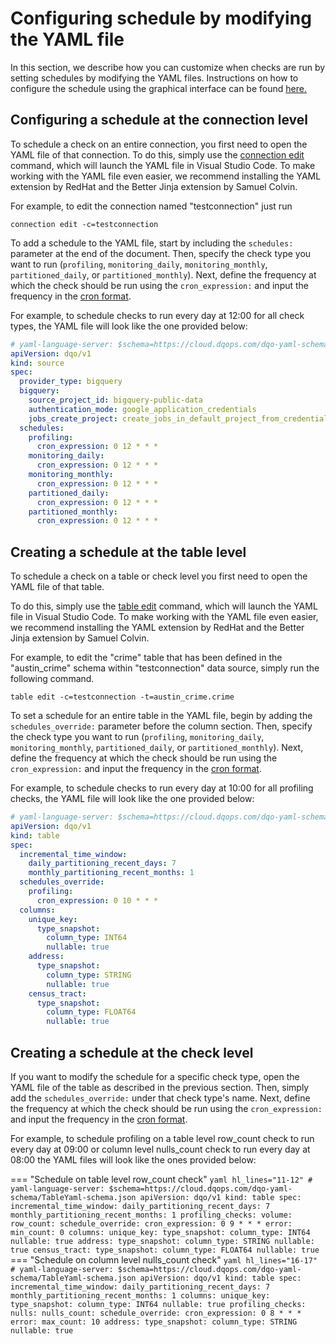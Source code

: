 # Configuring schedule by modifying the YAML file

In this section, we describe how you can customize when checks are run by setting schedules by modifying the YAML files.
Instructions on how to configure the schedule using the graphical interface can be found [here.](./index.md)

## Configuring a schedule at the connection level

To schedule a check on an entire connection, you first need to open the YAML file of that connection. To do this, simply
use the [connection edit](../../../command-line-interface/connection/#dqo-connection-edit) command, which will launch the
YAML file in Visual Studio Code. To make working with the YAML file even easier, we recommend installing the YAML
extension by RedHat and the Better Jinja extension by Samuel Colvin.

For example, to edit the connection named "testconnection" just run
```
connection edit -c=testconnection
```

To add a schedule to the YAML file, start by including the `schedules:` parameter at the end of the document. Then, specify the check type you want
to run (`profiling`, `monitoring_daily`, `monitoring_monthly`, `partitioned_daily`, or `partitioned_monthly`).
Next, define the frequency at which the check should be run using the `cron_expression:` and input the frequency in the [cron format](./cron-formatting.md).

For example, to schedule checks to run every day at 12:00 for all check types, the YAML file will look like the one provided below:

``` yaml hl_lines="9-19"
# yaml-language-server: $schema=https://cloud.dqops.com/dqo-yaml-schema/ConnectionYaml-schema.json
apiVersion: dqo/v1
kind: source
spec:
  provider_type: bigquery
  bigquery:
    source_project_id: bigquery-public-data
    authentication_mode: google_application_credentials
    jobs_create_project: create_jobs_in_default_project_from_credentials
  schedules:
    profiling:
      cron_expression: 0 12 * * *
    monitoring_daily:
      cron_expression: 0 12 * * *
    monitoring_monthly:
      cron_expression: 0 12 * * *
    partitioned_daily:
      cron_expression: 0 12 * * *
    partitioned_monthly:
      cron_expression: 0 12 * * *
```


## Creating a schedule at the table level

To schedule a check on a table or check level you first need to open the YAML file of that table.

To do this, simply use the [table edit](../../../command-line-interface/table/#dqo-table-edit) command, which will launch the
YAML file in Visual Studio Code. To make working with the YAML file even easier, we recommend installing the YAML
extension by RedHat and the Better Jinja extension by Samuel Colvin.

For example, to edit the "crime" table that has been defined in the "austin_crime" schema within
"testconnection" data source, simply run the following command.

```
table edit -c=testconnection -t=austin_crime.crime
```

To set a schedule for an entire table in the YAML file, begin by adding the `schedules_override:` parameter before the 
column section. Then, specify the check type you want to run (`profiling`, `monitoring_daily`, `monitoring_monthly`, `partitioned_daily`, or `partitioned_monthly`).
Next, define the frequency at which the check should be run using the `cron_expression:` and input the frequency in the [cron format](./cron-formatting.md).


For example, to schedule checks to run every day at 10:00 for all profiling checks, the YAML file will look like the one provided below:

``` yaml hl_lines="8-10"
# yaml-language-server: $schema=https://cloud.dqops.com/dqo-yaml-schema/TableYaml-schema.json
apiVersion: dqo/v1
kind: table
spec:
  incremental_time_window:
    daily_partitioning_recent_days: 7
    monthly_partitioning_recent_months: 1
  schedules_override:
    profiling:
      cron_expression: 0 10 * * *
  columns:
    unique_key:
      type_snapshot:
        column_type: INT64
        nullable: true
    address:
      type_snapshot:
        column_type: STRING
        nullable: true
    census_tract:
      type_snapshot:
        column_type: FLOAT64
        nullable: true
```

## Creating a schedule at the check level

If you want to modify the schedule for a specific check type, open the YAML file of the table as described in the previous section.
Then, simply add the `schedules_override:` under that check type's name. Next, define the frequency at which the check 
should be run using the `cron_expression:` and input the frequency in the [cron format](./cron-formatting.md).

For example, to schedule profiling on a table level row_count check to run every day at 09:00 or column level nulls_count check to run every day at 08:00
the YAML files will look like the ones provided below:


=== "Schedule on table level row_count check"
    ``` yaml hl_lines="11-12"
    # yaml-language-server: $schema=https://cloud.dqops.com/dqo-yaml-schema/TableYaml-schema.json
    apiVersion: dqo/v1
    kind: table
    spec:
      incremental_time_window:
        daily_partitioning_recent_days: 7
        monthly_partitioning_recent_months: 1
      profiling_checks:
        volume:
          row_count:
            schedule_override:
              cron_expression: 0 9 * * *
            error:
              min_count: 0
      columns:
        unique_key:
          type_snapshot:
            column_type: INT64
            nullable: true
        address:
          type_snapshot:
            column_type: STRING
            nullable: true
        census_tract:
          type_snapshot:
            column_type: FLOAT64
            nullable: true
    ```
=== "Schedule on column level nulls_count check"
    ```yaml hl_lines="16-17"
    # yaml-language-server: $schema=https://cloud.dqops.com/dqo-yaml-schema/TableYaml-schema.json
    apiVersion: dqo/v1
    kind: table
    spec:
      incremental_time_window:
        daily_partitioning_recent_days: 7
        monthly_partitioning_recent_months: 1
      columns:
        unique_key:
          type_snapshot:
            column_type: INT64
            nullable: true
          profiling_checks:
            nulls:
              nulls_count:
                schedule_override:
                  cron_expression: 0 8 * * *
                error:
                  max_count: 10
        address:
          type_snapshot:
            column_type: STRING
            nullable: true 
    ```